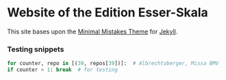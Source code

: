 # Website of the Edition Esser-Skala

This site bases upon the [Minimal Mistakes Theme](https://github.com/mmistakes) for [Jekyll](https://jekyllrb.com/).

### Testing snippets

```python
for counter, repo in [(39, repos[39])]:  # Albrechtsberger, Missa BMV
if counter > 1: break  # for testing
```
